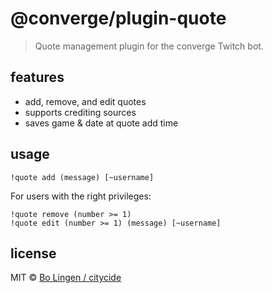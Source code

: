 # @converge/plugin-quote

> Quote management plugin for the converge Twitch bot.

## features

* add, remove, and edit quotes
* supports crediting sources
* saves game & date at quote add time

## usage

```
!quote add (message) [~username]
```

For users with the right privileges:

```
!quote remove (number >= 1)
!quote edit (number >= 1) (message) [~username]
```

## license

MIT © [Bo Lingen / citycide](https://github.com/citycide)
